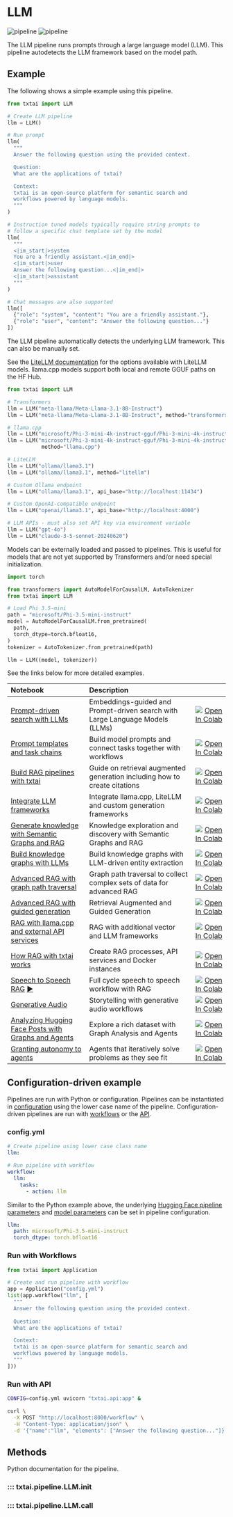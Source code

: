 # LLM

![pipeline](../../images/pipeline.png#only-light)
![pipeline](../../images/pipeline-dark.png#only-dark)

The LLM pipeline runs prompts through a large language model (LLM). This pipeline autodetects the LLM framework based on the model path.

## Example

The following shows a simple example using this pipeline.

```python
from txtai import LLM

# Create LLM pipeline
llm = LLM()

# Run prompt
llm(
  """
  Answer the following question using the provided context.

  Question:
  What are the applications of txtai?

  Context:
  txtai is an open-source platform for semantic search and
  workflows powered by language models.
  """
)

# Instruction tuned models typically require string prompts to
# follow a specific chat template set by the model
llm(
  """
  <|im_start|>system
  You are a friendly assistant.<|im_end|>
  <|im_start|>user
  Answer the following question...<|im_end|>
  <|im_start|>assistant
  """
)

# Chat messages are also supported
llm([
  {"role": "system", "content": "You are a friendly assistant."},
  {"role": "user", "content": "Answer the following question..."}
])

```

The LLM pipeline automatically detects the underlying LLM framework. This can also be manually set.

See the [LiteLLM documentation](https://litellm.vercel.app/docs/providers) for the options available with LiteLLM models. llama.cpp models support both local and remote GGUF paths on the HF Hub.

```python
from txtai import LLM

# Transformers
llm = LLM("meta-llama/Meta-Llama-3.1-8B-Instruct")
llm = LLM("meta-llama/Meta-Llama-3.1-8B-Instruct", method="transformers")

# llama.cpp
llm = LLM("microsoft/Phi-3-mini-4k-instruct-gguf/Phi-3-mini-4k-instruct-gguf")
llm = LLM("microsoft/Phi-3-mini-4k-instruct-gguf/Phi-3-mini-4k-instruct-gguf",
           method="llama.cpp")

# LiteLLM
llm = LLM("ollama/llama3.1")
llm = LLM("ollama/llama3.1", method="litellm")

# Custom Ollama endpoint
llm = LLM("ollama/llama3.1", api_base="http://localhost:11434")

# Custom OpenAI-compatible endpoint
llm = LLM("openai/llama3.1", api_base="http://localhost:4000")

# LLM APIs - must also set API key via environment variable
llm = LLM("gpt-4o")
llm = LLM("claude-3-5-sonnet-20240620")
```

Models can be externally loaded and passed to pipelines. This is useful for models that are not yet supported by Transformers and/or need special initialization.

```python
import torch

from transformers import AutoModelForCausalLM, AutoTokenizer
from txtai import LLM

# Load Phi 3.5-mini
path = "microsoft/Phi-3.5-mini-instruct"
model = AutoModelForCausalLM.from_pretrained(
  path,
  torch_dtype=torch.bfloat16,
)
tokenizer = AutoTokenizer.from_pretrained(path)

llm = LLM((model, tokenizer))
```

See the links below for more detailed examples.

| Notebook  | Description  |       |
|:----------|:-------------|------:|
| [Prompt-driven search with LLMs](https://github.com/neuml/txtai/blob/master/examples/42_Prompt_driven_search_with_LLMs.ipynb) | Embeddings-guided and Prompt-driven search with Large Language Models (LLMs) | [![Open In Colab](https://colab.research.google.com/assets/colab-badge.svg)](https://colab.research.google.com/github/neuml/txtai/blob/master/examples/42_Prompt_driven_search_with_LLMs.ipynb) |
| [Prompt templates and task chains](https://github.com/neuml/txtai/blob/master/examples/44_Prompt_templates_and_task_chains.ipynb) | Build model prompts and connect tasks together with workflows | [![Open In Colab](https://colab.research.google.com/assets/colab-badge.svg)](https://colab.research.google.com/github/neuml/txtai/blob/master/examples/44_Prompt_templates_and_task_chains.ipynb) |
| [Build RAG pipelines with txtai](https://github.com/neuml/txtai/blob/master/examples/52_Build_RAG_pipelines_with_txtai.ipynb) | Guide on retrieval augmented generation including how to create citations | [![Open In Colab](https://colab.research.google.com/assets/colab-badge.svg)](https://colab.research.google.com/github/neuml/txtai/blob/master/examples/52_Build_RAG_pipelines_with_txtai.ipynb) |
| [Integrate LLM frameworks](https://github.com/neuml/txtai/blob/master/examples/53_Integrate_LLM_Frameworks.ipynb) | Integrate llama.cpp, LiteLLM and custom generation frameworks | [![Open In Colab](https://colab.research.google.com/assets/colab-badge.svg)](https://colab.research.google.com/github/neuml/txtai/blob/master/examples/53_Integrate_LLM_Frameworks.ipynb) |
| [Generate knowledge with Semantic Graphs and RAG](https://github.com/neuml/txtai/blob/master/examples/55_Generate_knowledge_with_Semantic_Graphs_and_RAG.ipynb) | Knowledge exploration and discovery with Semantic Graphs and RAG | [![Open In Colab](https://colab.research.google.com/assets/colab-badge.svg)](https://colab.research.google.com/github/neuml/txtai/blob/master/examples/55_Generate_knowledge_with_Semantic_Graphs_and_RAG.ipynb) |
| [Build knowledge graphs with LLMs](https://github.com/neuml/txtai/blob/master/examples/57_Build_knowledge_graphs_with_LLM_driven_entity_extraction.ipynb) | Build knowledge graphs with LLM-driven entity extraction | [![Open In Colab](https://colab.research.google.com/assets/colab-badge.svg)](https://colab.research.google.com/github/neuml/txtai/blob/master/examples/57_Build_knowledge_graphs_with_LLM_driven_entity_extraction.ipynb) |
| [Advanced RAG with graph path traversal](https://github.com/neuml/txtai/blob/master/examples/58_Advanced_RAG_with_graph_path_traversal.ipynb) | Graph path traversal to collect complex sets of data for advanced RAG | [![Open In Colab](https://colab.research.google.com/assets/colab-badge.svg)](https://colab.research.google.com/github/neuml/txtai/blob/master/examples/58_Advanced_RAG_with_graph_path_traversal.ipynb) |
| [Advanced RAG with guided generation](https://github.com/neuml/txtai/blob/master/examples/60_Advanced_RAG_with_guided_generation.ipynb) | Retrieval Augmented and Guided Generation | [![Open In Colab](https://colab.research.google.com/assets/colab-badge.svg)](https://colab.research.google.com/github/neuml/txtai/blob/master/examples/60_Advanced_RAG_with_guided_generation.ipynb) |
| [RAG with llama.cpp and external API services](https://github.com/neuml/txtai/blob/master/examples/62_RAG_with_llama_cpp_and_external_API_services.ipynb) | RAG with additional vector and LLM frameworks | [![Open In Colab](https://colab.research.google.com/assets/colab-badge.svg)](https://colab.research.google.com/github/neuml/txtai/blob/master/examples/62_RAG_with_llama_cpp_and_external_API_services.ipynb) |
| [How RAG with txtai works](https://github.com/neuml/txtai/blob/master/examples/63_How_RAG_with_txtai_works.ipynb) | Create RAG processes, API services and Docker instances | [![Open In Colab](https://colab.research.google.com/assets/colab-badge.svg)](https://colab.research.google.com/github/neuml/txtai/blob/master/examples/63_How_RAG_with_txtai_works.ipynb) |
| [Speech to Speech RAG](https://github.com/neuml/txtai/blob/master/examples/65_Speech_to_Speech_RAG.ipynb) [▶️](https://www.youtube.com/watch?v=tH8QWwkVMKA) | Full cycle speech to speech workflow with RAG | [![Open In Colab](https://colab.research.google.com/assets/colab-badge.svg)](https://colab.research.google.com/github/neuml/txtai/blob/master/examples/65_Speech_to_Speech_RAG.ipynb) |
| [Generative Audio](https://github.com/neuml/txtai/blob/master/examples/66_Generative_Audio.ipynb) | Storytelling with generative audio workflows | [![Open In Colab](https://colab.research.google.com/assets/colab-badge.svg)](https://colab.research.google.com/github/neuml/txtai/blob/master/examples/66_Generative_Audio.ipynb) |
| [Analyzing Hugging Face Posts with Graphs and Agents](https://github.com/neuml/txtai/blob/master/examples/68_Analyzing_Hugging_Face_Posts_with_Graphs_and_Agents.ipynb) | Explore a rich dataset with Graph Analysis and Agents | [![Open In Colab](https://colab.research.google.com/assets/colab-badge.svg)](https://colab.research.google.com/github/neuml/txtai/blob/master/examples/68_Analyzing_Hugging_Face_Posts_with_Graphs_and_Agents.ipynb) |
| [Granting autonomy to agents](https://github.com/neuml/txtai/blob/master/examples/69_Granting_autonomy_to_agents.ipynb) | Agents that iteratively solve problems as they see fit | [![Open In Colab](https://colab.research.google.com/assets/colab-badge.svg)](https://colab.research.google.com/github/neuml/txtai/blob/master/examples/69_Granting_autonomy_to_agents.ipynb) |

## Configuration-driven example

Pipelines are run with Python or configuration. Pipelines can be instantiated in [configuration](../../../api/configuration/#pipeline) using the lower case name of the pipeline. Configuration-driven pipelines are run with [workflows](../../../workflow/#configuration-driven-example) or the [API](../../../api#local-instance).

### config.yml
```yaml
# Create pipeline using lower case class name
llm:

# Run pipeline with workflow
workflow:
  llm:
    tasks:
      - action: llm
```

Similar to the Python example above, the underlying [Hugging Face pipeline parameters](https://huggingface.co/docs/transformers/main/main_classes/pipelines#transformers.pipeline.model) and [model parameters](https://huggingface.co/docs/transformers/model_doc/auto#transformers.AutoModel.from_pretrained) can be set in pipeline configuration.

```yaml
llm:
  path: microsoft/Phi-3.5-mini-instruct
  torch_dtype: torch.bfloat16
```

### Run with Workflows

```python
from txtai import Application

# Create and run pipeline with workflow
app = Application("config.yml")
list(app.workflow("llm", [
  """
  Answer the following question using the provided context.
 
  Question:
  What are the applications of txtai? 

  Context:
  txtai is an open-source platform for semantic search and
  workflows powered by language models.
  """
]))
```

### Run with API

```bash
CONFIG=config.yml uvicorn "txtai.api:app" &

curl \
  -X POST "http://localhost:8000/workflow" \
  -H "Content-Type: application/json" \
  -d '{"name":"llm", "elements": ["Answer the following question..."]}'
```

## Methods

Python documentation for the pipeline.

### ::: txtai.pipeline.LLM.__init__
### ::: txtai.pipeline.LLM.__call__
